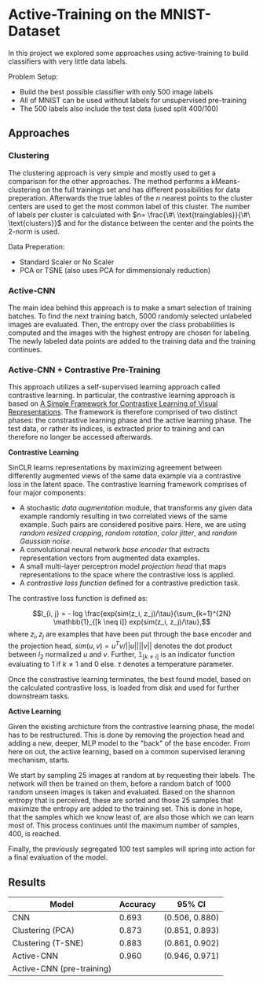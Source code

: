 # Active-Training on the MNIST-Dataset

In this project we explored some approaches using active-training to build classifiers with very little data labels.

Problem Setup:
- Build the best possible classifier with only 500 image labels
- All of MNIST can be used without labels for unsupervised pre-training
- The 500 labels also include the test data (used split 400/100)

## Approaches

### Clustering

The clustering approach is very simple and mostly used to get a comparison for the other approaches.
The method performs a kMeans-clustering on the full trainings set and has different possibilities for data preperation. 
Afterwards the true lables of the $n$ nearest points to the cluster centers are used to get the most common label of this cluster. The number of labels per cluster is calculated with $n= \frac{\#\ \text{trainglables}}{\#\ \text{clusters}}$ and for the distance between the center and the points the 2-norm is used. 

Data Preperation:
 - Standard Scaler or No Scaler 
 - PCA or TSNE (also uses PCA for dimmensionaly reduction)

### Active-CNN

The main idea behind this approach is to make a smart selection of training batches.
To find the next training batch, 5000 randomly selected unlabeled images are evaluated.
Then, the entropy over the class probabilities is computed and the images with the highest entropy are chosen for labeling.
The newly labeled data points are added to the training data and the training continues.

### Active-CNN + Contrastive Pre-Training

This approach utilizes a self-supervised learning approach called contrastive learning. In particular, the contrastive learning approach is based on [A Simple Framework for Contrastive Learning of Visual Representations](https://arxiv.org/abs/2002.05709). The framework is therefore comprised of two distinct phases: the constrastive learning phase and the active learning phase. The test data, or rather its indices, is extracted prior to training and can therefore no longer be accessed afterwards.

**Contrastive Learning**

SinCLR learns representations by maximizing agreement between differently augmented views of the same data example via a contrastive loss in the latent space. The contrastive learning framework comprises of four major components:
- A stochastic *data augmentation* module, that transforms any given data example randomly resulting in two correlated views of the same example. Such pairs are considered positive pairs. Here, we are using *random resized cropping*, *random rotation*, *color jitter*, and *random Gaussian noise*.
- A convolutional neural network *base encoder* that extracts representation vectors from augmented data examples.
- A small multi-layer perceptron model *projection head* that maps representations to the space where the contrastive loss is applied.
- A *contrastive loss function* defined for a contrastive prediction task. 

The contrastive loss function is defined as:

$$l_{i, j} = - log \frac{exp(sim(z_i, z_j)/\tau}{\sum_{k=1}^{2N} \mathbb{1}_{[k \neq i]} exp(sim(z_i, z_j)/\tau},$$
where $`z_i, z_j`$ are examples that have been put through the base encoder and the projection head, $`sim(u, v) = u^T v / ||u||||v||`$ denotes the dot product between $`l_2`$ normalized $`u`$ and $`v`$. Further, $`\mathbb{1}_{[k \neq i]}`$ is an indicator function evaluating to $`1`$ if $`k \neq 1`$ and $`0`$ else. $`\tau`$ denotes a temperature parameter. 

Once the constrastive learning terminates, the best found model, based on the calculated contrastive loss, is loaded from disk and used for further downstream tasks.

**Active Learning**

Given the existing archicture from the contrastive learning phase, the model has to be restructured. This is done by removing the projection head and adding a new, deeper, MLP model to the "back" of the base encoder. From here on out, the active learning, based on a common supervised leraning mechanism, starts. 

We start by sampling 25 images at random at by requesting their labels. The network will then be trained on them, before a random batch of 1000 random unseen images is taken and evaluated. Based on the shannon entropy that is perceived, these are sorted and those 25 samples that maximize the entropy are added to the training set. This is done in hope, that the samples which we know least of, are also those which we can learn most of. This process continues until the maximum number of samples, 400, is reached. 

Finally, the previously segregated 100 test samples will spring into action for a final evaluation of the model.


## Results

| Model                     | Accuracy | 95% CI         |
|---------------------------|----------|----------------|
| CNN                       | 0.693    | (0.506, 0.880) |
| Clustering (PCA)          | 0.873    | (0.851, 0.893) |
| Clustering (T-SNE)        | 0.883    | (0.861, 0.902) |
| Active-CNN                | 0.960    | (0.946, 0.971) |
| Active-CNN (pre-training) |          |                |
